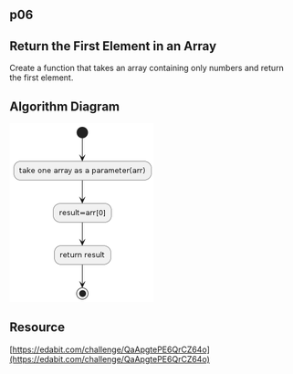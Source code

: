 ## p06

## Return the First Element in an Array
Create a function that takes an array containing only numbers and return the first element.

## Algorithm Diagram
![Return the First Element in an Array](algorithm.png)

## Resource
[https://edabit.com/challenge/QaApgtePE6QrCZ64o](https://edabit.com/challenge/QaApgtePE6QrCZ64o)